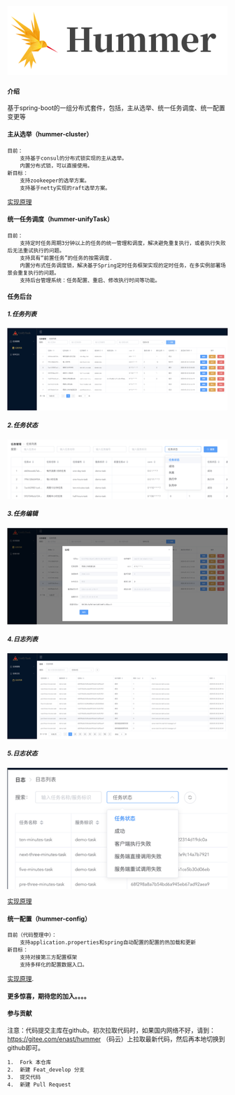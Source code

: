 ![logo](./docs/images/hummer-logo-2.png)
=

#### 介绍
基于spring-boot的一组分布式套件，包括，主从选举、统一任务调度、统一配置变更等

#### 主从选举（hummer-cluster）
    目前：
        支持基于consul的分布式锁实现的主从选举。
        内置分布式锁，可以直接使用。
    新目标：
        支持zookeeper的选举方案。
        支持基于netty实现的raft选举方案。
[实现原理](./hummer-cluster/cluster-consul/readme.md)
#### 统一任务调度（hummer-unifyTask）
    目前：
        支持定时任务周期3分钟以上的任务的统一管理和调度，解决避免重复执行，或者执行失败后无法重试执行的问题。
        支持具有“前置任务”的任务的按需调度.
        内置分布式任务调度锁，解决基于Spring定时任务框架实现的定时任务，在多实例部署场景会重复执行的问题。
        支持后台管理系统：任务配置、重启、修改执行时间等功能。

#### 任务后台

##### 1.任务列表
![任务列表](./docs/images/taskList.png)

##### 2.任务状态
![任务状态](./docs/images/taskStatus.png)

##### 3.任务编辑
![任务编辑](./docs/images/taskEdit.png)

##### 4.日志列表
![日志列表](./docs/images/logList.png)

##### 5.日志状态
![日志状态](./docs/images/logStatus.png)

[实现原理](./hummer-unifytask/readme.md) 
#### 统一配置（hummer-config）
    目前（代码整理中）：
        支持application.properties和spring自动配置的配置的热加载和更新
    新目标：
        支持对接第三方配置框架
        支持多样化的配置数据入口。
[实现原理](./hummer-config/readme.md). 

#### 更多惊喜，期待您的加入。。。。

#### 参与贡献

注意：代码提交主库在github。初次拉取代码时，如果国内网络不好，请到：https://gitee.com/enast/hummer （码云）上拉取最新代码，然后再本地切换到github即可。

```
1.  Fork 本仓库
2.  新建 Feat_develop 分支
3.  提交代码
4.  新建 Pull Request
```
